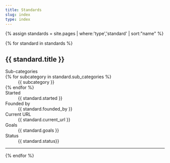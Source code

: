 ```yaml
---
title: Standards
slug: index
type: index
---
```

{% assign standards = site.pages | where:'type','standard' | sort:"name" %}
<dl>
{% for standard in standards %}
<h2>{{ standard.title }}</h2>
  <dt>Sub-categories</dt>
  {% for subcategory in standard.sub_categories %}
  <dd>{{ subcategory }}</dd> 
  {% endfor %}
  <dt>Started</dt>
  <dd>{{ standard.started }}</dd>
  
  <dt>Founded by</dt>
  <dd>{{ standard.founded_by }}</dd>
  
  <dt>Current URL</dt>
  <dd>{{ standard.current_url }}</dd>
  
  <dt>Goals</dt>
  <dd>{{ standard.goals }}</dd>
  
  <dt>Status</dt>
  <dd>{{ standard.status}}</dd>
  <hr />
{% endfor %}
<dl>

